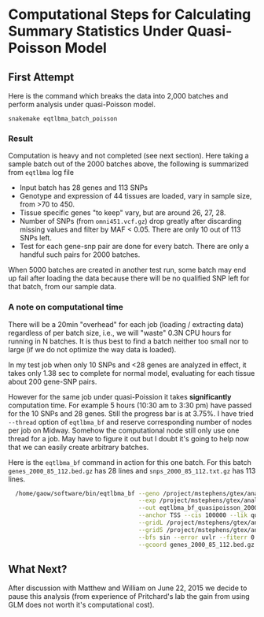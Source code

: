 # Computational Steps for Calculating Summary Statistics Under Quasi-Poisson Model
## First Attempt
Here is the command which breaks the data into 2,000 batches and perform analysis under quasi-Poisson model.

```
snakemake eqtlbma_batch_poisson
```

### Result
Computation is heavy and not completed (see next section). Here taking a sample batch out of the 2000 batches above, the following is summarized from `eqtlbma` log file

*	 Input batch has 28 genes and 113 SNPs
*	 Genotype and expression of 44 tissues are loaded, vary in sample size, from >70 to 450.
*	 Tissue specific genes "to keep" vary, but are around 26, 27, 28.
*	 Number of SNPs (from `omni451.vcf.gz`) drop greatly after discarding missing values and filter by MAF < 0.05. There are only 10 out of 113 SNPs left.
*	 Test for each gene-snp pair are done for every batch. There are only a handful such pairs for 2000 batches.

When 5000 batches are created in another test run, some batch may end up fail after loading the data because there will be no qualified SNP left for that batch, from our sample data.

### A note on computational time
There will be a 20min "overhead" for each job (loading / extracting data) regardless of per batch size, i.e., we will "waste" 0.3N CPU hours for running in N batches. It is thus best to find a batch neither too small nor to large (if we do not optimize the way data is loaded).

In my test job when only 10 SNPs and <28 genes are analyzed in effect, it takes only 1.38 sec to complete for normal model, evaluating for each tissue about 200 gene-SNP pairs.

However for the same job under quasi-Poission it takes **significantly** computation time. For example 5 hours (10:30 am to 3:30 pm) have passed for the 10 SNPs and 28 genes. Still the progress bar is at 3.75%. I have tried `--thread` option of `eqtlbma_bf` and reserve corresponding number of nodes per job on Midway. Somehow the computational node still only use one thread for a job. May have to figure it out but I doubt it's going to help now that we can easily create arbitrary batches.

Here is the `eqtlbma_bf` command in action for this one batch. For this batch `genes_2000_85_112.bed.gz` has 28 lines and `snps_2000_85_112.txt.gz` has 113 lines.

```bash
  /home/gaow/software/bin/eqtlbma_bf --geno /project/mstephens/gtex/analysis/june2014/types_v1/list_geno.txt \
                                     --exp /project/mstephens/gtex/analysis/june2014/types_v1/list_explevels.txt \
                                     --out eqtlbma_bf_quasipoisson_2000_85_112/eqtlbma_bf_quasipoisson_2000_85_112 \
                                     --anchor TSS --cis 100000 --lik quasipoisson --analys join --outss --maf 0.05 \
                                     --gridL /project/mstephens/gtex/analysis/june2014/types_v1/grid_phi2_oma2_general.txt.gz \
                                     --gridS /project/mstephens/gtex/analysis/june2014/types_v1/grid_phi2_oma2_with-configs.txt.gz \
                                     --bfs sin --error uvlr --fiterr 0.5 -v 1 \
                                     --gcoord genes_2000_85_112.bed.gz --snp snps_2000_85_112.txt.gz
```

## What Next?
After discussion with Matthew and William on June 22, 2015 we decide to pause this analysis (from experience of Pritchard's lab the gain from using GLM does not worth it's computational cost).
